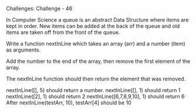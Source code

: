 Challenges: Challenge - 46

In Computer Science a queue is an abstract Data Structure where items are kept in order. New items can be added at the back of the queue and old items are taken off from the front of the queue.

Write a function nextInLine which takes an array (arr) and a number (item) as arguments.

Add the number to the end of the array, then remove the first element of the array.

The nextInLine function should then return the element that was removed.

nextInLine([], 5) should return a number.
nextInLine([], 1) should return 1
nextInLine([2], 1) should return 2
nextInLine([6,7,8,9,10], 1) should return 6
After nextInLine(testArr, 10), testArr[4] should be 10